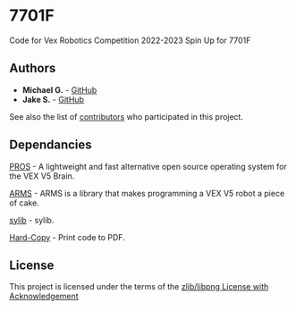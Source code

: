 # 7701F

Code for Vex Robotics Competition 2022-2023 Spin Up for 7701F

## Authors

- **Michael G.** - [GitHub](https://github.com/Chrono-byte)
- **Jake S.** - [GitHub](https://github.com/Finazon)

See also the list of [contributors](https://github.com/7701F/2022-Spin-Up/contributors) who participated in this project.

## Dependancies

[PROS](https://github.com/purduesigbots/pros) - A lightweight and fast alternative open source operating system for the VEX V5 Brain.

[ARMS](https://github.com/purduesigbots/ARMS) - ARMS is a library that makes programming a VEX V5 robot a piece of cake.

[sylib](https://github.com/SylvieMayer/sylib) - sylib.

[Hard-Copy](https://github.com/Udit8348/Hard-Copy) - Print code to PDF.

## License

This project is licensed under the terms of the [zlib/libpng License with Acknowledgement](https://github.com/7701F/2022-Spin-Up/blob/master/LICENSE)
